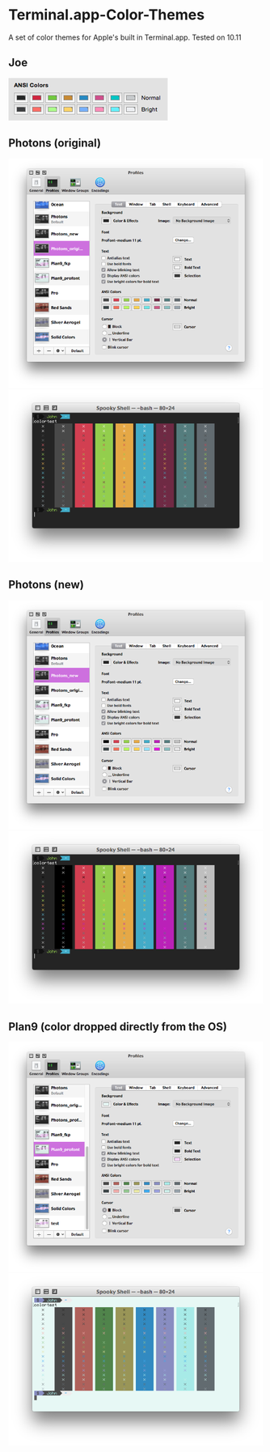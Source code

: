 # Terminal.app-Color-Themes
A set of color themes for Apple's built in Terminal.app. Tested on 10.11

Joe
-------------------------------
![joe](screenshots/Joe_colors.png)

Photons (original)
-------------------------------
![photons_orig](screenshots/Photons_original_colors.png)
![photons_orig_term](screenshots/Photons_original.png)

Photons (new)
-------------------------------
![photons_new_colors](screenshots/Photons_new_colors.png)
![photons_new](screenshots/Photons_new.png)

Plan9 (color dropped directly from the OS)
-------------------------------
![plan9_colors](screenshots/Plan9_colors_term.png)
![plan9](screenshots/Plan9.png)